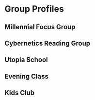 # Group Profiles

## Millennial Focus Group

## Cybernetics Reading Group

## Utopia School

## Evening Class

## Kids Club